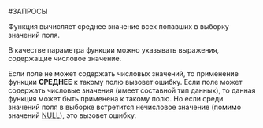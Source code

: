#ЗАПРОСЫ 

Функция вычисляет среднее значение всех попавших в выборку значений поля.

В качестве параметра функции можно указывать выражения, содержащие числовое значение.

Если поле не может содержать числовых значений, то применение функции **СРЕДНЕЕ** к такому полю вызовет ошибку. Если поле может содержать числовые значения (имеет составной тип данных), то данная функция может быть применена к такому полю. Но если среди значений поля в выборке встретится нечисловое значение (помимо значений [NULL](v8help://SyntaxHelperQueries/NULL)), это вызовет ошибку.